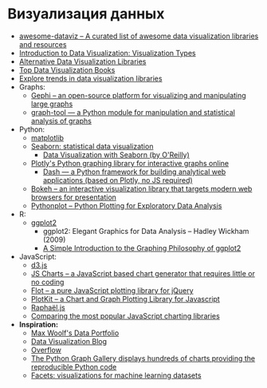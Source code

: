 # Визуализация данных

* [awesome-dataviz – A curated list of awesome data visualization libraries and resources](https://github.com/fasouto/awesome-dataviz)
* [Introduction to Data Visualization: Visualization Types](http://guides.library.duke.edu/datavis/vis_types)
* [Alternative Data Visualization Libraries](http://datavizcatalogue.com/blog/other-data-visualization-libraries/)
* [Top Data Visualization Books](https://infogr.am/blog/data-visualization-books/)
* [Explore trends in data visualization libraries](https://www.datascience.com/trends/data-visualization?trends=5,1,6&trend_names=matplotlib+plotly+ggplot&avg=21&scaling=absolute&metric=New%20Files)
* Graphs:
   * [Gephi – an open-source platform for visualizing and manipulating large graphs](https://github.com/gephi/gephi)
   * [graph-tool — a Python module for manipulation and statistical analysis of graphs](https://graph-tool.skewed.de)
* Python:
    * [matplotlib](http://matplotlib.org)
    * [Seaborn: statistical data visualization](http://seaborn.pydata.org)
      * [Data Visualization with Seaborn (by O'Reilly)](https://www.oreilly.com/learning/data-visualization-with-seaborn)
    * [Plotly's Python graphing library for interactive graphs online](https://plot.ly/python/)
      * [Dash — a Python framework for building analytical web applications (based on Plotly, no JS required)](https://plot.ly/products/dash/)
    * [Bokeh – an interactive visualization library that targets modern web browsers for presentation](http://bokeh.pydata.org/en/latest/)
    * [Pythonplot – Python Plotting for Exploratory Data Analysis](http://pythonplot.com/)
* R:
    * [ggplot2](http://docs.ggplot2.org/)
        * ggplot2: Elegant Graphics for Data Analysis – Hadley Wickham (2009)
        * [A Simple Introduction to the Graphing Philosophy of ggplot2](https://tomhopper.me/2014/03/28/a-simple-introduction-to-the-graphing-philosophy-of-ggplot2/)
* JavaScript:
    * [d3.js](https://github.com/d3/d3/wiki/Gallery)
    * [JS Charts – a JavaScript based chart generator that requires little or no coding](http://www.jscharts.com/)
    * [Flot – a pure JavaScript plotting library for jQuery](http://www.flotcharts.org/)
    * [PlotKit – a Chart and Graph Plotting Library for Javascript](http://www.liquidx.net/plotkit/)
    * [Raphaël.js](http://dmitrybaranovskiy.github.io/raphael/)
    * [Comparing the most popular JavaScript charting libraries](https://blog.logrocket.com/comparing-the-most-popular-javascript-charting-libraries-f76fbe59ffd0)
* **Inspiration:** 
    * [Max Woolf's Data Portfolio](http://minimaxir.com/data-portfolio/)
    * [Data Visualization Blog](http://excelcharts.com/posts/)
    * [Overflow](http://overflow.solutions/)
    * [The Python Graph Gallery displays hundreds of charts providing the reproducible Python code](https://python-graph-gallery.com/)
   * [Facets: visualizations for machine learning datasets](https://pair-code.github.io/facets/)

